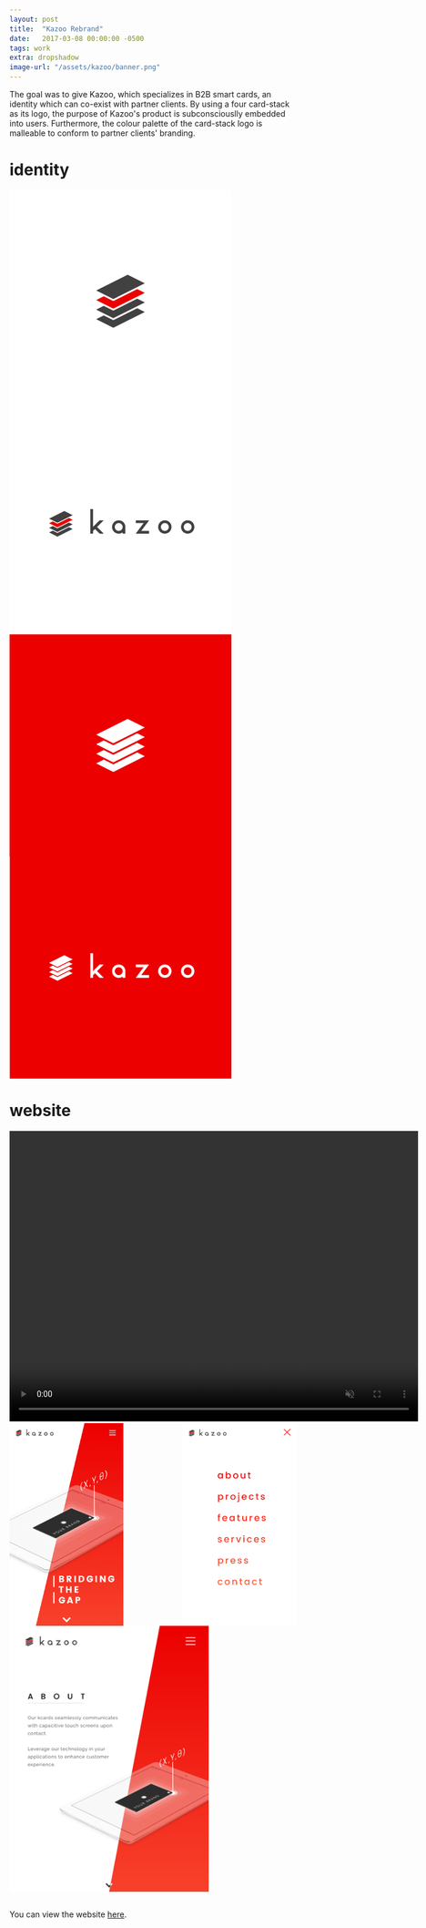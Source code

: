 ```yaml
---
layout: post
title:  "Kazoo Rebrand"
date:   2017-03-08 00:00:00 -0500
tags: work
extra: dropshadow
image-url: "/assets/kazoo/banner.png"
---
```


The goal was to give Kazoo, which specializes in B2B smart cards, an identity which can co-exist with partner clients. By using a four card-stack as its logo, the purpose of Kazoo's product is subconsciouslly embedded into users. Furthermore, the colour palette of the card-stack logo is malleable to conform to partner clients' branding.

# identity

<div style="display: flex;
	flex-wrap: wrap;
	align-items: center;
	justify-content: space-between;
	width: 100%">
	<img src="assets/kazoo/branding1.png" style="width: 390px;"/>
	<img src="assets/kazoo/branding2.png" style="width: 390px;"/>
	<img class="mockup-shadow" src="assets/kazoo/branding3.png" style="width: 390px;"/>
	<img class="mockup-shadow" src="assets/kazoo/branding4.png" style="width: 390px;"/>
</div>

# website

<div class="video-container">
  <video class="mockup-shadow" width="718" height="510" autoplay playsinline muted loop>
    <source src="assets/kazoo/desktop.mp4" type="video/mp4">
    Your browser does not support the video tag.
  </video>
</div> 

<div style="display: flex;
	flex-wrap: wrap;
	align-items: center;
	justify-content: space-between;
	width: 100%">
	<img class="mockup-shadow" src="assets/kazoo/iphone1.png" style="width: 200px;"/>
	<img class="mockup-shadow" src="assets/kazoo/iphone2.png" style="width: 200px;"/>
	<img class="mockup-shadow" src="assets/kazoo/tablet1.png" style="width: 350px;"/>
</div>

<br>

You can view the website [here](http://www.kazootechnology.com).